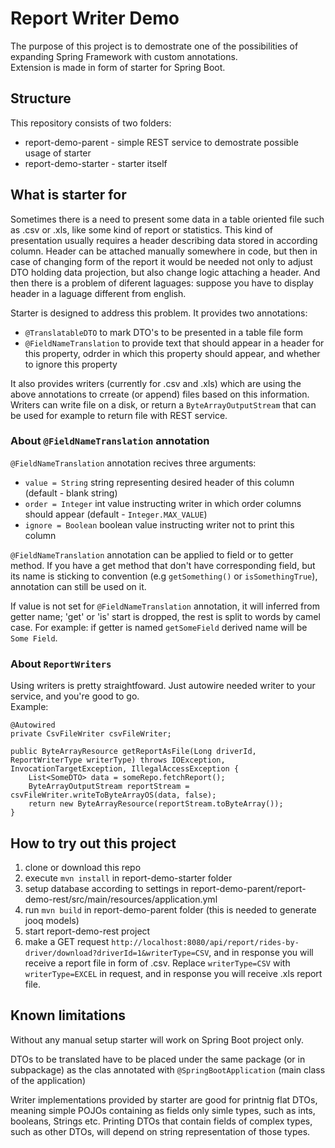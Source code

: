# Report Writer Demo

The purpose of this project is to demostrate one of the possibilities of expanding Spring Framework with custom annotations.  
Extension is made in form of starter for Spring Boot.

## Structure

This repository consists of two folders:  
- report-demo-parent - simple REST service to demostrate possible usage of starter
- report-demo-starter - starter itself

## What is starter for

Sometimes there is a need to present some data in a table oriented file such as .csv or .xls, like some kind of report or statistics. This kind of presentation usually requires a header describing data stored in
according column. Header can be attached manually somewhere in code, but then in case of changing form of the report it would be needed not only to adjust DTO holding data projection, but also change logic attaching a header. And then there is a problem of diferent laguages: suppose you have to display header in a laguage different from english.  

Starter is designed to address this problem. It provides two annotations:  
- `@TranslatableDTO` to mark DTO's to be presented in a table file form
- `@FieldNameTranslation` to provide text that should appear in a header for this property, odrder in which this property should appear, and whether to ignore this property

It also provides writers (currently for .csv and .xls) which are using the above annotations to crreate (or append) files based on this information. Writers can write file on a disk, or return a `ByteArrayOutputStream` that can be used for example to return file with REST service.

### About `@FieldNameTranslation` annotation

`@FieldNameTranslation` annotation recives three arguments:
- `value = String` string representing desired header of this column (default - blank string)
- `order = Integer` int value instructing writer in which order columns should appear (default - `Integer.MAX_VALUE`)
- `ignore = Boolean` boolean value instructing writer not to print this column

`@FieldNameTranslation` annotation can be applied to field or to getter method. If you have a get method that don't have corresponding field, but its name is sticking to convention (e.g `getSomething()` or `isSomethingTrue`), annotation can still be used on it.

If value is not set for `@FieldNameTranslation` annotation, it will inferred from getter name; 'get' or 'is' start is dropped, the rest is split to words by camel case. For example: if getter is named `getSomeField` derived name will be `Some Field`.

### About `ReportWriters`

Using writers is pretty straightfoward. Just autowire needed writer to your service, and you're good to go.  
Example:  

    @Autowired
    private CsvFileWriter csvFileWriter;

    public ByteArrayResource getReportAsFile(Long driverId, ReportWriterType writerType) throws IOException, InvocationTargetException, IllegalAccessException {
        List<SomeDTO> data = someRepo.fetchReport();
        ByteArrayOutputStream reportStream = csvFileWriter.writeToByteArrayOS(data, false);
        return new ByteArrayResource(reportStream.toByteArray());
    }

## How to try out this project

1. clone or download this repo
2. execute `mvn install` in report-demo-starter folder
3. setup database according to settings in report-demo-parent/report-demo-rest/src/main/resources/application.yml
4. run `mvn build` in report-demo-parent folder (this is needed to generate jooq models)
5. start report-demo-rest project
6. make a GET request `http://localhost:8080/api/report/rides-by-driver/download?driverId=1&writerType=CSV`, and in response you will receive a report file in form of .csv. Replace `writerType=CSV` with `writerType=EXCEL` in request, and in response you will receive .xls report file.

## Known limitations

Without any manual setup starter will work on Spring Boot project only.

DTOs to be translated have to be placed under the same package (or in subpackage) as the clas annotated with `@SpringBootApplication` (main class of the application)

Writer implementations provided by starter are good for printnig flat DTOs, meaning simple POJOs containing as fields only simle types, such as ints, booleans, Strings etc. Printing DTOs that contain fields of complex types, such as other DTOs, will depend on string representation of those types.
